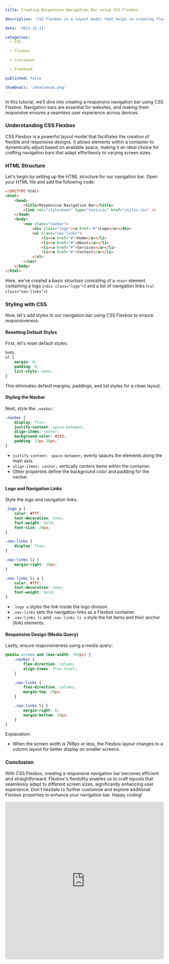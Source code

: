 ```yaml
---
title: Creating Responsive Navigation Bar using CSS Flexbox

description: 'CSS Flexbox is a layout model that helps in creating flexible and responsive layouts. It allows elements within a container to be dynamically arranged based on available space, making it perfect for designing navigation bars.'

date: '2023-12-11'

categories:
  - CSS

  - flexbox

  - csslayout

  - Frontend

published: false

thumbnail: '/devCanvas.png'
---
```


In this tutorial, we’ll dive into creating a responsive navigation bar using CSS Flexbox. Navigation bars are essential for websites, and making them responsive ensures a seamless user experience across devices.

### Understanding CSS Flexbox

CSS Flexbox is a powerful layout model that facilitates the creation of flexible and responsive designs. It allows elements within a container to dynamically adjust based on available space, making it an ideal choice for crafting navigation bars that adapt effortlessly to varying screen sizes.

### HTML Structure

Let's begin by setting up the HTML structure for our navigation bar. Open your HTML file and add the following code:

```html
<!DOCTYPE html>
<html>
	<head>
		<title>Responsive Navigation Bar</title>
		<link rel="stylesheet" type="text/css" href="styles.css" />
	</head>
	<body>
		<nav class="navbar">
			<div class="logo"><a href="#">Logo</a></div>
			<ul class="nav-links">
				<li><a href="#">Home</a></li>
				<li><a href="#">About</a></li>
				<li><a href="#">Services</a></li>
				<li><a href="#">Contact</a></li>
			</ul>
		</nav>
	</body>
</html>
```

Here, we've created a basic structure consisting of a `<nav>` element containing a logo (`<div class="logo">`) and a list of navigation links (`<ul class="nav-links">`).

### Styling with CSS

Now, let's add styles to our navigation bar using CSS Flexbox to ensure responsiveness.

#### Resetting Default Styles

First, let's reset default styles:

```css
body,
ul {
	margin: 0;
	padding: 0;
	list-style: none;
}
```

This eliminates default margins, paddings, and list styles for a clean layout.

#### Styling the Navbar

Next, style the `.navbar`:

```css
.navbar {
	display: flex;
	justify-content: space-between;
	align-items: center;
	background-color: #333;
	padding: 15px 20px;
}
```

- `justify-content: space-between;` evenly spaces the elements along the main axis.
- `align-items: center;` vertically centers items within the container.
- Other properties define the background color and padding for the navbar.

#### Logo and Navigation Links

Style the logo and navigation links:

```css
.logo a {
	color: #fff;
	text-decoration: none;
	font-weight: bold;
	font-size: 24px;
}

.nav-links {
	display: flex;
}

.nav-links li {
	margin-right: 20px;
}

.nav-links li a {
	color: #fff;
	text-decoration: none;
	font-weight: bold;
}
```

- `.logo a` styles the link inside the logo division.
- `.nav-links` sets the navigation links as a Flexbox container.
- `.nav-links li` and `.nav-links li a` style the list items and their anchor (link) elements.

#### Responsive Design (Media Query)

Lastly, ensure responsiveness using a media query:

```css
@media screen and (max-width: 768px) {
	.navbar {
		flex-direction: column;
		align-items: flex-start;
	}

	.nav-links {
		flex-direction: column;
		margin-top: 20px;
	}

	.nav-links li {
		margin-right: 0;
		margin-bottom: 10px;
	}
}
```

Explanation:

- When the screen width is 768px or less, the Flexbox layout changes to a column layout for better display on smaller screens.

### Conclusion

With CSS Flexbox, creating a responsive navigation bar becomes efficient and straightforward. Flexbox's flexibility enables us to craft layouts that seamlessly adapt to different screen sizes, significantly enhancing user experience. Don't hesitate to further customize and explore additional Flexbox properties to enhance your navigation bar. Happy coding!

<iframe
  title="embed"
  src="https://snippet-bice.vercel.app/play/eKCyam/embed"
  frameborder="0"
  height="500px"
  width="100%"
  loading="lazy"  
/>
